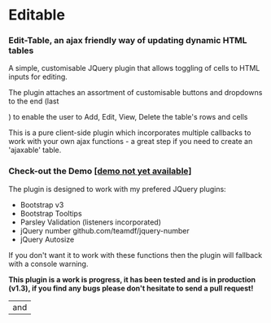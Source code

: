 # Editable
<h3>Edit-Table, an ajax friendly way of updating dynamic HTML tables</h3>
<p>A simple, customisable JQuery plugin that allows toggling of <table> cells to HTML inputs for editing.</p>
<p>The plugin attaches an assortment of customisable buttons and dropdowns to the end (last <td> and <tr>) to enable the user to Add, Edit, View, Delete the table's rows and cells</p>
<p>This is a pure client-side plugin which incorporates multiple callbacks to work with your own ajax functions - a great step if you need to create an 'ajaxable' table.</p>

<h3>Check-out the Demo <a href="#">[demo not yet available]</a></h3>

<p>The plugin is designed to work with my prefered JQuery plugins:</p>
<ul>
  <li>Bootstrap v3</li>
  <li>Bootstrap Tooltips</li>
  <li>Parsley Validation (listeners incorporated)</li>
  <li>jQuery number github.com/teamdf/jquery-number</li>
  <li>jQuery Autosize</li>
</ul>
<p>If you don't want it to work with these functions then the plugin will fallback with a console warning.</p>
<b>This plugin is a work is progress, it has been tested and is in production (v1.3), if you find any bugs please don't hesitate to send a pull request!</b>
